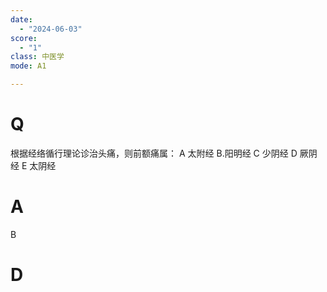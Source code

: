 ```yaml
---
date:
  - "2024-06-03"
score:
  - "1"
class: 中医学
mode: A1

---
```



# Q
根据经络循行理论诊治头痛，则前额痛属：
A 太附经
B.阳明经
C 少阴经
D 厥阴经
E 太阴经

# A

B


# D
